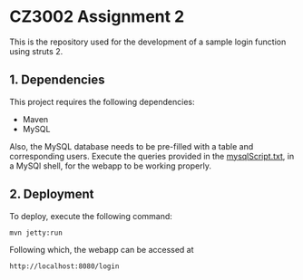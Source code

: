 # CZ3002 Assignment 2

This is the repository used for the development of a sample login function using struts 2.

## 1. Dependencies

This project requires the following dependencies:

- Maven
- MySQL

Also, the MySQL database needs to be pre-filled with a table and corresponding users. Execute the queries provided in the [mysqlScript.txt](mysqlScript.txt), in a MySQl shell, for the webapp to be working properly.

## 2. Deployment

To deploy, execute the following command:

```
mvn jetty:run
```

Following which, the webapp can be accessed at

```
http://localhost:8080/login
```
